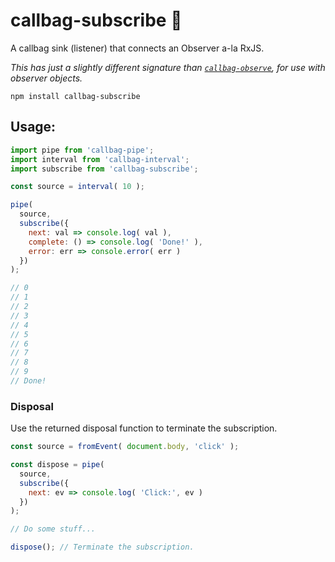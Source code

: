 # callbag-subscribe 👜

A callbag sink (listener) that connects an Observer a-la RxJS.

_This has just a slightly different signature than [`callbag-observe`](https://github.com/staltz/callbag-observe),
for use with observer objects._

`npm install callbag-subscribe`

## Usage:

```js
import pipe from 'callbag-pipe';
import interval from 'callbag-interval';
import subscribe from 'callbag-subscribe';

const source = interval( 10 );

pipe(
  source,
  subscribe({
    next: val => console.log( val ),
    complete: () => console.log( 'Done!' ),
    error: err => console.error( err )
  })
);

// 0
// 1
// 2
// 3
// 4
// 5
// 6
// 7
// 8
// 9
// Done!
```

### Disposal

Use the returned disposal function to terminate the subscription.

```js
const source = fromEvent( document.body, 'click' );

const dispose = pipe(
  source,
  subscribe({
    next: ev => console.log( 'Click:', ev )
  })
);

// Do some stuff...

dispose(); // Terminate the subscription.
```
